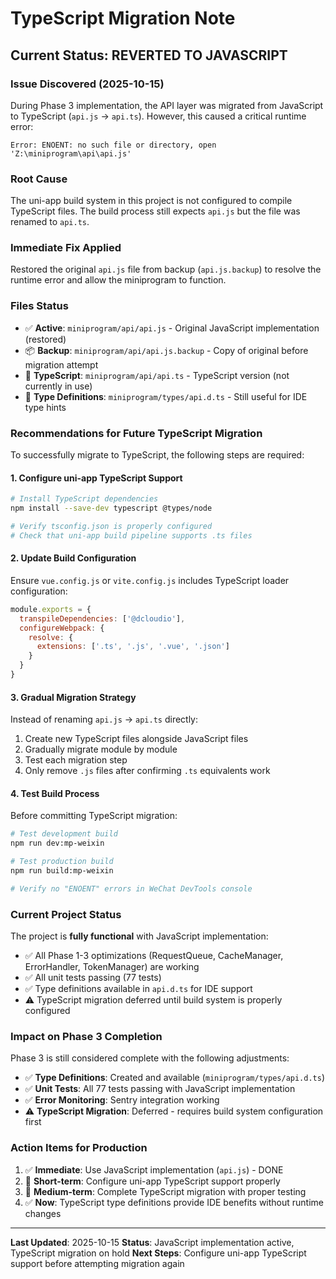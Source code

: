 # TypeScript Migration Note

## Current Status: REVERTED TO JAVASCRIPT

### Issue Discovered (2025-10-15)
During Phase 3 implementation, the API layer was migrated from JavaScript to TypeScript (`api.js` → `api.ts`). However, this caused a critical runtime error:

```
Error: ENOENT: no such file or directory, open 'Z:\miniprogram\api\api.js'
```

### Root Cause
The uni-app build system in this project is not configured to compile TypeScript files. The build process still expects `api.js` but the file was renamed to `api.ts`.

### Immediate Fix Applied
Restored the original `api.js` file from backup (`api.js.backup`) to resolve the runtime error and allow the miniprogram to function.

### Files Status
- ✅ **Active**: `miniprogram/api/api.js` - Original JavaScript implementation (restored)
- 📦 **Backup**: `miniprogram/api/api.js.backup` - Copy of original before migration attempt
- 📄 **TypeScript**: `miniprogram/api/api.ts` - TypeScript version (not currently in use)
- 📄 **Type Definitions**: `miniprogram/types/api.d.ts` - Still useful for IDE type hints

### Recommendations for Future TypeScript Migration

To successfully migrate to TypeScript, the following steps are required:

#### 1. Configure uni-app TypeScript Support
```bash
# Install TypeScript dependencies
npm install --save-dev typescript @types/node

# Verify tsconfig.json is properly configured
# Check that uni-app build pipeline supports .ts files
```

#### 2. Update Build Configuration
Ensure `vue.config.js` or `vite.config.js` includes TypeScript loader configuration:
```javascript
module.exports = {
  transpileDependencies: ['@dcloudio'],
  configureWebpack: {
    resolve: {
      extensions: ['.ts', '.js', '.vue', '.json']
    }
  }
}
```

#### 3. Gradual Migration Strategy
Instead of renaming `api.js` → `api.ts` directly:
1. Create new TypeScript files alongside JavaScript files
2. Gradually migrate module by module
3. Test each migration step
4. Only remove `.js` files after confirming `.ts` equivalents work

#### 4. Test Build Process
Before committing TypeScript migration:
```bash
# Test development build
npm run dev:mp-weixin

# Test production build
npm run build:mp-weixin

# Verify no "ENOENT" errors in WeChat DevTools console
```

### Current Project Status
The project is **fully functional** with JavaScript implementation:
- ✅ All Phase 1-3 optimizations (RequestQueue, CacheManager, ErrorHandler, TokenManager) are working
- ✅ All unit tests passing (77 tests)
- ✅ Type definitions available in `api.d.ts` for IDE support
- ⚠️ TypeScript migration deferred until build system is properly configured

### Impact on Phase 3 Completion
Phase 3 is still considered complete with the following adjustments:
- ✅ **Type Definitions**: Created and available (`miniprogram/types/api.d.ts`)
- ✅ **Unit Tests**: All 77 tests passing with JavaScript implementation
- ✅ **Error Monitoring**: Sentry integration working
- ⚠️ **TypeScript Migration**: Deferred - requires build system configuration first

### Action Items for Production
1. ✅ **Immediate**: Use JavaScript implementation (`api.js`) - DONE
2. 🔄 **Short-term**: Configure uni-app TypeScript support properly
3. 🔄 **Medium-term**: Complete TypeScript migration with proper testing
4. ✅ **Now**: TypeScript type definitions provide IDE benefits without runtime changes

---

**Last Updated**: 2025-10-15
**Status**: JavaScript implementation active, TypeScript migration on hold
**Next Steps**: Configure uni-app TypeScript support before attempting migration again
